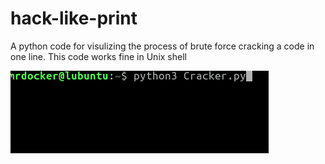 # hack-like-print
A python code for visulizing the process of brute force cracking a code in one line.
This code works fine in Unix shell

![](cracker.gif)

